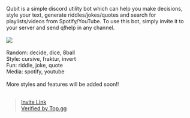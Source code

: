 Qubit is a simple discord utility bot which can help you make decisions, style your text, generate riddles/jokes/quotes and search for playlists/videos from Spotify/YouTube. To use this bot, simply invite it to your server and send q!help in any channel.</br></br>
![](https://cdn.discordapp.com/attachments/727146283097260084/853142328864931870/ezgif.com-gif-maker15.gif)</br></br>
Random: decide, dice, 8ball</br>
Style: cursive, fraktur, invert</br>
Fun: riddle, joke, quote</br>
Media: spotify, youtube</br></br>
More styles and features will be added soon!!</br></br>
>  [Invite Link](https://discord.com/oauth2/authorize?client_id=826031374766440459&permissions=8&scope=bot)</br>
>  [Verified by Top.gg](https://top.gg/bot/826031374766440459)
